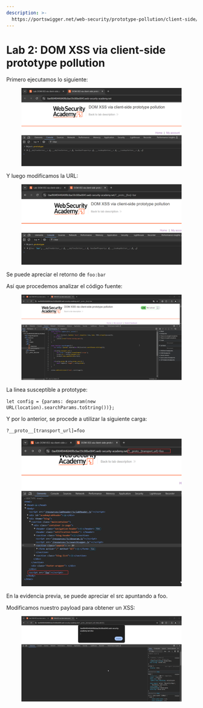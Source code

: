 ```yaml
---
description: >-
  https://portswigger.net/web-security/prototype-pollution/client-side/lab-prototype-pollution-dom-xss-via-client-side-prototype-pollution
---
```


# Lab 2: DOM XSS via client-side prototype pollution

Primero ejecutamos lo siguiente:

<figure><img src="../.gitbook/assets/image (7).png" alt=""><figcaption></figcaption></figure>

Y luego modificamos la URL:

<figure><img src="../.gitbook/assets/image (8).png" alt=""><figcaption></figcaption></figure>

Se puede apreciar el retorno de `foo:bar`

Así que procedemos analizar el código fuente:

<figure><img src="../.gitbook/assets/image (9).png" alt=""><figcaption></figcaption></figure>

La linea susceptible a prototype:

```
let config = {params: deparam(new URL(location).searchParams.toString())};
```

Y por lo anterior, se procede a utilizar la siguiente carga:&#x20;

```
?__proto__[transport_url]=foo
```

<figure><img src="../.gitbook/assets/image (10).png" alt=""><figcaption></figcaption></figure>

En la evidencia previa, se puede apreciar el src apuntando a foo.

Modificamos nuestro payload para obtener un XSS:

<figure><img src="../.gitbook/assets/image (11).png" alt=""><figcaption></figcaption></figure>
